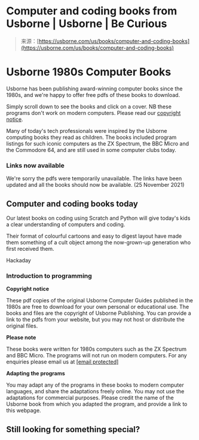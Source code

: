 <!--yml
category: 未分类
date: 2024-05-27 14:46:08
-->

# Computer and coding books from Usborne | Usborne | Be Curious

> 来源：[https://usborne.com/us/books/computer-and-coding-books](https://usborne.com/us/books/computer-and-coding-books)

<main id="maincontent" class="page-main colored-page">

# Usborne 1980s Computer Books

Usborne has been publishing award-winning computer books since the 1980s, and we're happy to offer free pdfs of these books to download.

Simply scroll down to see the books and click on a cover. NB these programs don't work on modern computers. Please read our [copyright notice](https://usborne.com/gb/books/computer-and-coding-books#copyright). 

Many of today's tech professionals were inspired by the Usborne computing books they read as children. The books included program listings for such iconic computers as the ZX Spectrum, the BBC Micro and the Commodore 64, and are still used in some computer clubs today.

### Links now available

We're sorry the pdfs were temporarily unavailable. The links have been updated and all the books should now be available. (25 November 2021)

## Computer and coding books today

Our latest books on coding using Scratch and Python will give today's kids a clear understanding of computers and coding.

Their format of colourful cartoons and easy to digest layout have made them something of a cult object among the now-grown-up generation who first received them.

Hackaday

### Introduction to programming

**Copyright notice**

These pdf copies of the original Usborne Computer Guides published in the 1980s are free to download for your own personal or educational use. The books and files are the copyright of Usborne Publishing. You can provide a link to the pdfs from your website, but you may not host or distribute the original files.

**Please note**

These books were written for 1980s computers such as the ZX Spectrum and BBC Micro. The programs will not run on modern computers. For any enquiries please email us at [[email protected]](/cdn-cgi/l/email-protection#d6beb3baa696a3a5b4b9a4b8b3f8b5b9bb)

**Adapting the programs**

You may adapt any of the programs in these books to modern computer languages, and share the adaptations freely online. You may not use the adaptations for commercial purposes. Please credit the name of the Usborne book from which you adapted the program, and provide a link to this webpage.

## Still looking for something special?

</main>